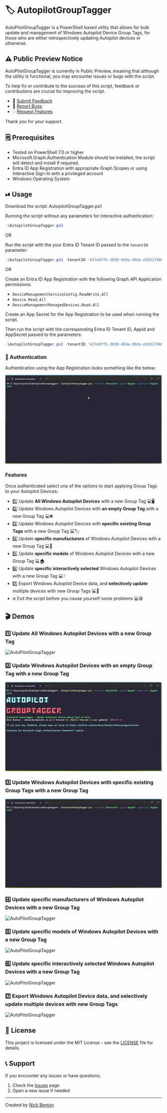 # 🏷 AutopilotGroupTagger

AutoPilotGroupTagger is a PowerShell based utility that allows for bulk update and management of Windows Autopilot Device Group Tags, for those who are either retrospectively updating Autopilot devices or otherwise.

## ⚠ Public Preview Notice

AutoPilotGroupTagger is currently in Public Preview, meaning that although the utility is functional, you may encounter issues or bugs with the script.

To help fix or contribute to the success of this script, feedback or contributions are crucial for improving the script.

- 📝 [Submit Feedback](https://github.com/ennnbeee/AutopilotGroupTagger/issues/new?labels=feedback)
- 🐛 [Report Bugs](https://github.com/ennnbeee/AutopilotGroupTagger/issues/new?labels=bug)
- 💡 [Request Features](https://github.com/ennnbeee/AutopilotGroupTagger/issues/new?labels=enhancement)

 Thank you for your support.

## 🗒 Prerequisites

- Tested on PowerShell 7.0 or higher
- Microsoft.Graph.Authentication Module should be installed, the script will detect and install if required.
- Entra ID App Registration with appropriate Graph Scopes or using Interactive Sign-In with a privileged account
- Windows Operating System

## ⏯ Usage

Download the script: AutopilotGroupTagger.ps1

Running the script without any parameters for interactive authentication:

```powershell
.\AutopilotGroupTagger.ps1
```

OR

Run the script with the your Entra ID Tenant ID passed to the `tenantID` parameter:

```powershell
.\AutopilotGroupTagger.ps1 -tenantID '437e8ffb-3030-469a-99da-e5b527908099'
```

OR

Create an Entra ID App Registration with the following Graph API Application permissions:

- `DeviceManagementServiceConfig.ReadWrite.All`
- `Device.Read.All`
- `DeviceManagementManagedDevices.Read.All`

Create an App Secret for the App Registration to be used when running the script.

Then run the script with the corresponding Entra ID Tenant ID, AppId and AppSecret passed to the parameters:

```powershell
.\AutopilotGroupTagger.ps1 -tenantID '437e8ffb-3030-469a-99da-e5b527908099' -appId '799ebcfa-ca81-4e63-baaf-a35123164d78' -appSecret 'g708Q~uot4xo9dU_1TjGQIuUr0UyBHNZmY2mdcy6'
```

### 🔐 Authentication

Authentication using the App Registration looks something like the below:

![AutoPilotGroupTagger](img/AutopilotGroupTagger.gif)

### Features

Once authenticated select one of the options to start applying Group Tags to your Autopilot Devices:

- 1️⃣ Update **All Windows Autopilot Devices** with a new Group Tag 💻🖥
- 2️⃣ Update Windows Autopilot Devices with **an empty Group Tag** with a new Group Tag 💻❌
- 3️⃣ Update Windows Autopilot Devices with **specific existing Group Tags** with a new Group Tag 💻🏷
- 4️⃣ Update **specific manufacturers** of Windows Autopilot Devices with a new Group Tag 💻🏢
- 5️⃣ Update **specific models** of Windows Autopilot Devices with a new Group Tag 💻🏠
- 6️⃣ Update **specific interactively selected** Windows Autopilot Devices with a new Group Tag 💻❔
- 7️⃣ Export Windows Autopilot Device data, and **selectively update** multiple devices with new Group Tags 💻📔
- 🔚 Exit the script before you cause yourself some problems 💻😅

## 🎬 Demos

### 1️⃣ Update All Windows Autopilot Devices with a new Group Tag

![AutoPilotGroupTagger](img/AutopilotGroupTagger-1.gif)

### 2️⃣ Update Windows Autopilot Devices with an empty Group Tag with a new Group Tag

![AutoPilotGroupTagger](img/AutopilotGroupTagger-2.gif)

### 3️⃣ Update Windows Autopilot Devices with specific existing Group Tags with a new Group Tag

![AutoPilotGroupTagger](img/AutopilotGroupTagger-3.gif)

### 4️⃣ Update specific manufacturers of Windows Autopilot Devices with a new Group Tag

![AutoPilotGroupTagger](img/AutopilotGroupTagger-4.gif)

### 5️⃣ Update specific models of Windows Autopilot Devices with a new Group Tag

![AutoPilotGroupTagger](img/AutopilotGroupTagger-5.gif)

### 6️⃣ Update specific interactively selected Windows Autopilot Devices with a new Group Tag

![AutoPilotGroupTagger](img/AutopilotGroupTagger-6.gif)

### 7️⃣ Export Windows Autopilot Device data, and selectively update multiple devices with new Group Tags

![AutoPilotGroupTagger](img/AutopilotGroupTagger-7.gif)

## 📜 License

This project is licensed under the MIT License - see the [LICENSE](LICENSE) file for details.

## 📞 Support

If you encounter any issues or have questions:

1. Check the [Issues](https://github.com/ennnbeee/AutopilotGroupTagger/issues) page
2. Open a new issue if needed

---

Created by [Nick Benton](https://github.com/ennnbeee)
